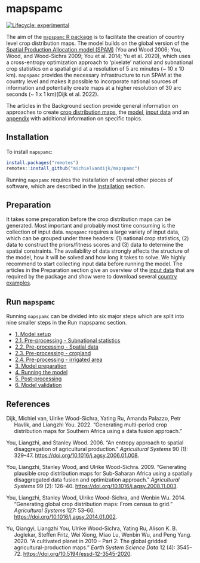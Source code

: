 
<!-- README.md is generated from README.Rmd. Please edit that file -->

# mapspamc

<!-- badges: start -->

[![Lifecycle:
experimental](https://img.shields.io/badge/lifecycle-experimental-orange.svg)](https://www.tidyverse.org/lifecycle/#experimental)
<!-- badges: end -->

The aim of the [`mapspamc` R
package](https://github.com/michielvandijk/mapspamc) is to facilitate
the creation of country level crop distribution maps. The model builds
on the global version of the [Spatial Production Allocation model
(SPAM)](http://www.mapspam.info) (You and Wood 2006; You, Wood, and
Wood-Sichra 2009; You et al. 2014; Yu et al. 2020), which uses a
cross-entropy optimization approach to ‘pixelate’ national and
subnational crop statistics on a spatial grid at a resolution of 5 arc
minutes (\~ 10 x 10 km). `mapspamc` provides the necessary
infrastructure to run SPAM at the country level and makes it possible to
incorporate national sources of information and potentially create maps
at a higher resolution of 30 arc seconds (\~ 1 x 1 km)(Dijk et al.
2022).

The articles in the Background section provide general information on
approaches to create [crop distribution
maps](articles/crop_distribution_maps.html), the
[model](articles/model_description.html), [input
data](articles/input_data.html) and an
[appendix](articles/appendix.html) with additional information on
specific topics.

## Installation

To install `mapspamc`:

``` r
install.packages("remotes")
remotes::install_github("michielvandijk/mapspamc")
```

Running `mapspamc` requires the installation of several other pieces of
software, which are described in the
[Installation](articles/installation.html) section.

## Preparation

It takes some preparation before the crop distribution maps can be
generated. Most important and probably most time consuming is the
collection of input data. `mapspamc` requires a large variety of input
data, which can be grouped under three headers: (1) national crop
statistics, (2) data to construct the priors/fitness scores and (3) data
to determine the spatial constraints. The availability of data strongly
affects the structure of the model, how it will be solved and how long
it takes to solve. We highly recommend to start collecting input data
before running the model. The articles in the Preparation section give
an overview of the [input data](articles/input_data.html) that are
required by the package and show were to download several [country
examples](articles/country_examples.html).

## Run `mapspamc`

Running `mapspamc` can be divided into six major steps which are split
into nine smaller steps in the Run mapspamc section.

- [1. Model setup](articles/model_setup.html)
- [2.1. Pre-processing - Subnational
  statistics](articles/preprocessing_subnational_statistics.html)
- [2.2. Pre-processing - Spatial
  data](articles/preprocessing_spatial_data.html)
- [2.3. Pre-processing - cropland](articles/preprocessing_cropland.html)
- [2.4. Pre-processing - irrigated
  area](articles/preprocessing_irrigated_area.html)
- [3. Model preparation](articles/model_preparation.html)
- [4. Running the model](articles/run_model.html)
- [5. Post-processing](articles/postprocessing.html)
- [6. Model validation](articles/model_validation.html)

## References

<div id="refs" class="references csl-bib-body hanging-indent">

<div id="ref-VanDijk2022b" class="csl-entry">

Dijk, Michiel van, Ulrike Wood-Sichra, Yating Ru, Amanda Palazzo, Petr
Havlik, and Liangzhi You. 2022. “<span class="nocase">Generating
multi-period crop distribution maps for Southern Africa using a data
fusion approach</span>.”

</div>

<div id="ref-You2006" class="csl-entry">

You, Liangzhi, and Stanley Wood. 2006. “<span class="nocase">An entropy
approach to spatial disaggregation of agricultural production</span>.”
*Agricultural Systems* 90 (1): 329–47.
<https://doi.org/10.1016/j.agsy.2006.01.008>.

</div>

<div id="ref-You2009" class="csl-entry">

You, Liangzhi, Stanley Wood, and Ulrike Wood-Sichra. 2009. “<span
class="nocase">Generating plausible crop distribution maps for
Sub-Saharan Africa using a spatially disaggregated data fusion and
optimization approach</span>.” *Agricultural Systems* 99 (2): 126–40.
<https://doi.org/10.1016/j.agsy.2008.11.003>.

</div>

<div id="ref-You2014a" class="csl-entry">

You, Liangzhi, Stanley Wood, Ulrike Wood-Sichra, and Wenbin Wu. 2014.
“<span class="nocase">Generating global crop distribution maps: From
census to grid</span>.” *Agricultural Systems* 127: 53–60.
<https://doi.org/10.1016/j.agsy.2014.01.002>.

</div>

<div id="ref-Yu2020" class="csl-entry">

Yu, Qiangyi, Liangzhi You, Ulrike Wood-Sichra, Yating Ru, Alison K. B.
Joglekar, Steffen Fritz, Wei Xiong, Miao Lu, Wenbin Wu, and Peng Yang.
2020. “<span class="nocase">A cultivated planet in 2010 – Part 2: The
global gridded agricultural-production maps</span>.” *Earth System
Science Data* 12 (4): 3545–72.
<https://doi.org/10.5194/essd-12-3545-2020>.

</div>

</div>
